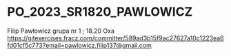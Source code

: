 # PO_2023_SR1820_PAWLOWICZ
Filip Pawłowicz
grupa nr 1 ; 18.20
Oxa
https://gitexercises.fracz.com/committer/589ad3b15f9ac27627a10c1223ea6fd01cf5c773?email=pawlowicz.filip137@gmail.com

